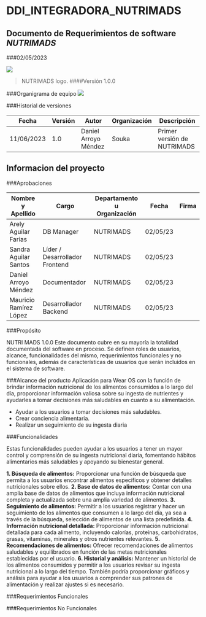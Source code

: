 # DDI_INTEGRADORA_NUTRIMADS

## Documento de Requerimientos de software *NUTRIMADS*
###02/05/2023

![](https://github.com/DaniArroyo104/NUTRIMADS_utileria/blob/main/logo_transparent.png?raw=true)
> NUTRIMADS logo.
####Versión 1.0.0


###Organigrama de equipo
![](https://github.com/DaniArroyo104/NUTRIMADS_utileria/blob/main/Organigrama.jpg?raw=true)

###Historial de versiones

| Fecha      | Versión  |  Autor| Organización | Descripción |
|------------|----------|---------------|--------------|-------------|
| 11/06/2023 | 1.0      | Daniel Arroyo Méndez  |   Souka       |Primer versión de NUTRIMADS|

## Informacion del proyecto

###Aprobaciones

| Nombre y Apellido      | Cargo  |  Departamento u Organización | Fecha | Firma |
|------------|----------|---------------|--------------|-------------|
| Arely Aguilar Farias | DB Manager      | NUTRIMADS | 02/05/23 | |
| Sandra Aguilar Santos | Líder / Desarrollador Frontend      | NUTRIMADS | 02/05/23 | |
| Daniel Arroyo Méndez | Documentador     | NUTRIMADS | 02/05/23 | |
| Mauricio Ramírez López | Desarrollador Backend     | NUTRIMADS | 02/05/23 | |

###Propósito

NUTRI MADS 1.0.0
Este documento cubre en su mayoría la totalidad documentada del software en proceso.
Se definen roles de usuarios, alcance, funcionalidades del mismo, requerimientos funcionales y no funcionales, además de características de usuarios que serán incluidos en el sistema de software.

###Alcance del producto
Aplicación para Wear OS con la función de brindar información nutricional de los alimentos consumidos a lo largo del día, proporcionar información valiosa sobre su ingesta de nutrientes y ayudarles a tomar decisiones más saludables en cuanto a su alimentación.
- Ayudar a los usuarios a tomar decisiones más saludables.
- Crear conciencia alimentaria.
- Realizar un seguimiento de su ingesta diaria

###Funcionalidades

Estas funcionalidades pueden ayudar a los usuarios a tener un mayor control y comprensión de su ingesta nutricional diaria, fomentando hábitos alimentarios más saludables y apoyando su bienestar general.

**1. Búsqueda de alimentos:** Proporcionar una función de búsqueda que permita a los usuarios encontrar alimentos específicos y obtener detalles nutricionales sobre ellos.
**2. Base de datos de alimentos:** Contar con una amplia base de datos de alimentos que incluya información nutricional completa y actualizada sobre una amplia variedad de alimentos.
**3. Seguimiento de alimentos:** Permitir a los usuarios registrar y hacer un seguimiento de los alimentos que consumen a lo largo del día, ya sea a través de la búsqueda, selección de alimentos de una lista predefinida.
**4. Información nutricional detallada:** Proporcionar información nutricional detallada para cada alimento, incluyendo calorías, proteínas, carbohidratos, grasas, vitaminas, minerales y otros nutrientes relevantes.
**5. Recomendaciones de alimentos:** Ofrecer recomendaciones de alimentos saludables y equilibrados en función de las metas nutricionales establecidas por el usuario.
**6. Historial y análisis:** Mantener un historial de los alimentos consumidos y permitir a los usuarios revisar su ingesta nutricional a lo largo del tiempo. También podría proporcionar gráficos y análisis para ayudar a los usuarios a comprender sus patrones de alimentación y realizar ajustes si es necesario.

###Requerimientos Funcionales


###Requerimientos No Funcionales
